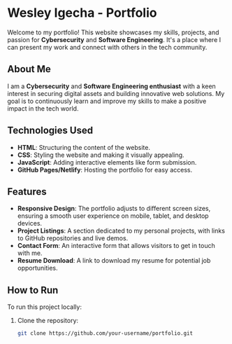 # Wesley Igecha - Portfolio

Welcome to my portfolio! This website showcases my skills, projects, and passion for **Cybersecurity** and **Software Engineering**. It's a place where I can present my work and connect with others in the tech community.

## About Me

I am a **Cybersecurity** and **Software Engineering enthusiast** with a keen interest in securing digital assets and building innovative web solutions. My goal is to continuously learn and improve my skills to make a positive impact in the tech world.

## Technologies Used

- **HTML**: Structuring the content of the website.
- **CSS**: Styling the website and making it visually appealing.
- **JavaScript**: Adding interactive elements like form submission.
- **GitHub Pages/Netlify**: Hosting the portfolio for easy access.

## Features

- **Responsive Design**: The portfolio adjusts to different screen sizes, ensuring a smooth user experience on mobile, tablet, and desktop devices.
- **Project Listings**: A section dedicated to my personal projects, with links to GitHub repositories and live demos.
- **Contact Form**: An interactive form that allows visitors to get in touch with me.
- **Resume Download**: A link to download my resume for potential job opportunities.

## How to Run

To run this project locally:

1. Clone the repository:
   ```bash
   git clone https://github.com/your-username/portfolio.git
